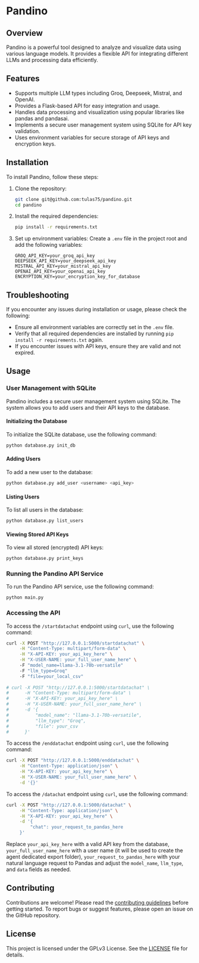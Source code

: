 # Pandino

## Overview
Pandino is a powerful tool designed to analyze and visualize data using various language models. It provides a flexible API for integrating different LLMs and processing data efficiently.

## Features
- Supports multiple LLM types including Groq, Deepseek, Mistral, and OpenAI.
- Provides a Flask-based API for easy integration and usage.
- Handles data processing and visualization using popular libraries like pandas and pandasai.
- Implements a secure user management system using SQLite for API key validation.
- Uses environment variables for secure storage of API keys and encryption keys.

## Installation
To install Pandino, follow these steps:

1. Clone the repository:
   ```bash
   git clone git@github.com:tulas75/pandino.git
   cd pandino
   ```

2. Install the required dependencies:
   ```bash
   pip install -r requirements.txt
   ```

3. Set up environment variables:
   Create a `.env` file in the project root and add the following variables:
   ```
   GROQ_API_KEY=your_groq_api_key
   DEEPSEEK_API_KEY=your_deepseek_api_key
   MISTRAL_API_KEY=your_mistral_api_key
   OPENAI_API_KEY=your_openai_api_key
   ENCRYPTION_KEY=your_encryption_key_for_database
   ```

## Troubleshooting
If you encounter any issues during installation or usage, please check the following:

- Ensure all environment variables are correctly set in the `.env` file.
- Verify that all required dependencies are installed by running `pip install -r requirements.txt` again.
- If you encounter issues with API keys, ensure they are valid and not expired.

## Usage

### User Management with SQLite
Pandino includes a secure user management system using SQLite. The system allows you to add users and their API keys to the database.

#### Initializing the Database
To initialize the SQLite database, use the following command:
```bash
python database.py init_db
```

#### Adding Users
To add a new user to the database:
```bash
python database.py add_user <username> <api_key>
```

#### Listing Users
To list all users in the database:
```bash
python database.py list_users
```

#### Viewing Stored API Keys
To view all stored (encrypted) API keys:
```bash
python database.py print_keys
```

### Running the Pandino API Service
To run the Pandino API service, use the following command:
```bash
python main.py
```

### Accessing the API
To access the `/startdatachat` endpoint using `curl`, use the following command:
```bash
curl -X POST "http://127.0.0.1:5000/startdatachat" \
     -H "Content-Type: multipart/form-data" \
     -H "X-API-KEY: your_api_key_here" \
     -H "X-USER-NAME: your_full_user_name_here" \  
     -F "model_name=llama-3.1-70b-versatile"
     -F "llm_type=Groq"
     -F "file=your_local_csv"
     
# curl -X POST "http://127.0.0.1:5000/startdatachat" \
#      -H "Content-Type: multipart/form-data" \
#      -H "X-API-KEY: your_api_key_here" \
#      -H "X-USER-NAME: your_full_user_name_here" \
#      -d '{
#          "model_name": "llama-3.1-70b-versatile",
#          "llm_type": "Groq",
#          "file": your_csv
#      }'
```

To access the `/enddatachat` endpoint using `curl`, use the following command:
```bash
curl -X POST "http://127.0.0.1:5000/enddatachat" \
     -H "Content-Type: application/json" \
     -H "X-API-KEY: your_api_key_here" \
     -H "X-USER-NAME: your_full_user_name_here" \
     -d '{}'
```

To access the `/datachat` endpoint using `curl`, use the following command:
```bash
curl -X POST "http://127.0.0.1:5000/datachat" \
     -H "Content-Type: application/json" \
     -H "X-API-KEY: your_api_key_here" \
     -d '{
         "chat": your_request_to_pandas_here
     }'
```

Replace `your_api_key_here` with a valid API key from the database, `your_full_user_name_here` with a user name (it will be used to create the agent dedicated export folder), `your_request_to_pandas_here` with your natural language request to Pandas and adjust the `model_name`, `llm_type`, and `data` fields as needed.

## Contributing
Contributions are welcome! Please read the [contributing guidelines](CONTRIBUTING.md) before getting started. To report bugs or suggest features, please open an issue on the GitHub repository.

## License
This project is licensed under the GPLv3 License. See the [LICENSE](LICENSE) file for details.

